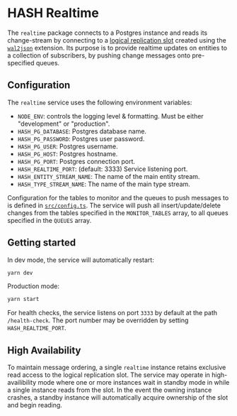 # HASH Realtime

The `realtime` package connects to a Postgres instance and reads its
change-stream by connecting to a [logical replication slot](https://www.postgresql.org/docs/10/logical-replication.html)
created using the [`wal2json`](https://github.com/eulerto/wal2json) extension. Its purpose
is to provide realtime updates on entities to a collection of subscribers, by pushing
change messages onto pre-specified queues.

## Configuration

The `realtime` service uses the following environment variables:

- `NODE_ENV`: controls the logging level & formatting. Must be either "development"
  or "production".
- `HASH_PG_DATABASE`: Postgres database name.
- `HASH_PG_PASSWORD`: Postgres user password.
- `HASH_PG_USER`: Postgres username.
- `HASH_PG_HOST`: Postgres hostname.
- `HASH_PG_PORT`: Postgres connection port.
- `HASH_REALTIME_PORT`: (default: 3333) Service listening port.
- `HASH_ENTITY_STREAM_NAME`: The name of the main entity stream.
- `HASH_TYPE_STREAM_NAME`: The name of the main type stream.

Configuration for the tables to monitor and the queues to push messages to is defined
in [`src/config.ts`](./src/config.ts). The service will push all insert/update/delete
changes from the tables specified in the `MONITOR_TABLES` array, to all queues specified
in the `QUEUES` array.

## Getting started

In dev mode, the service will automatically restart:

```sh
yarn dev
```

Production mode:

```sh
yarn start
```

For health checks, the service listens on port `3333` by default at the path
`/health-check`. The port number may be overridden by setting
`HASH_REALTIME_PORT`.

## High Availability

To maintain message ordering, a single `realtime` instance retains exclusive
read access to the logical replication slot. The service may operate in
high-availibility mode where one or more instances wait in standby mode in
while a single instance reads from the slot. In the event the owning instance
crashes, a standby instance will automatically acquire ownership of the slot
and begin reading.
